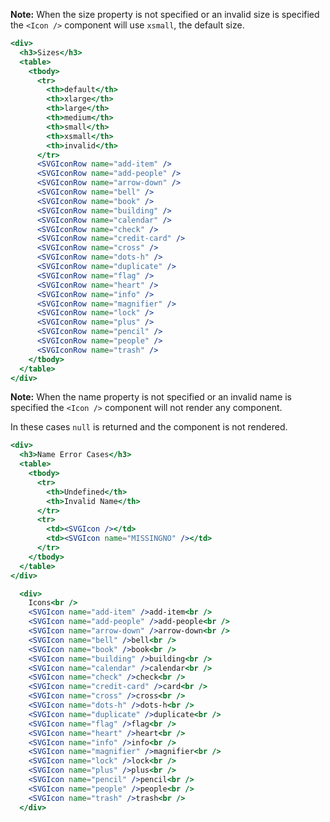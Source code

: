 
**Note:** When the size property is not specified or an invalid size is specified the `<Icon />` component will use `xsmall`, the default size.

```jsx
<div>
  <h3>Sizes</h3>
  <table>
    <tbody>
      <tr>
        <th>default</th>
        <th>xlarge</th>
        <th>large</th>
        <th>medium</th>
        <th>small</th>
        <th>xsmall</th>
        <th>invalid</th>
      </tr>
      <SVGIconRow name="add-item" />
      <SVGIconRow name="add-people" />
      <SVGIconRow name="arrow-down" />
      <SVGIconRow name="bell" />
      <SVGIconRow name="book" />
      <SVGIconRow name="building" />
      <SVGIconRow name="calendar" />
      <SVGIconRow name="check" />
      <SVGIconRow name="credit-card" />
      <SVGIconRow name="cross" />
      <SVGIconRow name="dots-h" />
      <SVGIconRow name="duplicate" />
      <SVGIconRow name="flag" />
      <SVGIconRow name="heart" />
      <SVGIconRow name="info" />
      <SVGIconRow name="magnifier" />
      <SVGIconRow name="lock" />
      <SVGIconRow name="plus" />
      <SVGIconRow name="pencil" />
      <SVGIconRow name="people" />
      <SVGIconRow name="trash" />
    </tbody>
  </table>
</div>
```

**Note:** When the name property is not specified or an invalid name is specified the `<Icon />` component will not render any component. 

In these cases `null` is returned and the component is not rendered.

```jsx
<div>
  <h3>Name Error Cases</h3>
  <table>
    <tbody>
      <tr>
        <th>Undefined</th>
        <th>Invalid Name</th>
      </tr>
      <tr>
        <td><SVGIcon /></td>
        <td><SVGIcon name="MISSINGNO" /></td>
      </tr>
    </tbody>
  </table>
</div>
```

```jsx
  <div>
    Icons<br />
    <SVGIcon name="add-item" />add-item<br />
    <SVGIcon name="add-people" />add-people<br />
    <SVGIcon name="arrow-down" />arrow-down<br />
    <SVGIcon name="bell" />bell<br />
    <SVGIcon name="book" />book<br />
    <SVGIcon name="building" />building<br />
    <SVGIcon name="calendar" />calendar<br />
    <SVGIcon name="check" />check<br />
    <SVGIcon name="credit-card" />card<br />
    <SVGIcon name="cross" />cross<br />
    <SVGIcon name="dots-h" />dots-h<br />
    <SVGIcon name="duplicate" />duplicate<br />
    <SVGIcon name="flag" />flag<br />
    <SVGIcon name="heart" />heart<br />
    <SVGIcon name="info" />info<br />
    <SVGIcon name="magnifier" />magnifier<br />
    <SVGIcon name="lock" />lock<br />
    <SVGIcon name="plus" />plus<br />
    <SVGIcon name="pencil" />pencil<br />
    <SVGIcon name="people" />people<br />
    <SVGIcon name="trash" />trash<br />
  </div>
```